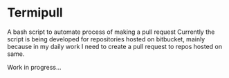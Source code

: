 # Termipull
A bash script to automate process of making a pull request
Currently the script is being developed for repositories hosted on bitbucket,
mainly because in my daily work I need to create a pull request to repos hosted on same.

Work in progress...
